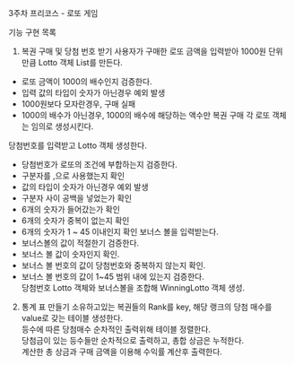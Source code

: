 3주차 프리코스 - 로또 게임  

기능 구현 목록   
1. 복권 구매 및 당첨 번호 받기
사용자가 구매한 로또 금액을 입력받아 1000원 단위 만큼 Lotto 객체 List를 만든다.  
- 로또 금액이 1000의 배수인지 검증한다.  
- 입력 값의 타입이 숫자가 아닌경우 예외 발생  
- 1000원보다 모자란경우, 구매 실패     
- 1000의 배수가 아닌경우, 1000의 배수에 해당하는 액수만 복권 구매 
각 로또 객체는 임의로 생성시킨다.    

당첨번호를 입력받고  Lotto 객체 생성한다.   
- 당첨번호가 로또의 조건에 부합하는지 검증한다.
- 구분자를 ,으로 사용했는지 확인  
- 값의 타입이 숫자가 아닌경우 예외 발생  
- 구분자 사이 공백을 넣었는가 확인  
- 6개의 숫자가 들어갔는가 확인
- 6개의 숫자가 중복이 없는지 확인
- 6개의 숫자가 1 ~ 45 이내인지 확인
보너스 볼을 입력받는다.  
- 보너스볼의 값이 적절한기 검증한다.  
- 보너스 볼 값이 숫자인지 확인.   
- 보너스 볼 번호의 값이 당첨번호와 중복하지 않는지 확인.  
- 보너스 볼 번호의 값이 1~45 범위 내에 있는지 검증한다.  
당첨번호 Lotto 객체와 보너스볼을 조합해 WinningLotto 객체 생성.  

2. 통계 표 만들기 
소유하고있는 복권들의 Rank를 key, 해당 랭크의 당첨 매수를 value로 갖는 테이블 생성한다.  
등수에 따른 당첨매수 순차적인 출력위해 테이블 정렬한다.  
당첨금이 있는 등수들만 순차적으로 출력하고, 총합 상금은 누적한다.  
계산한 총 상금과 구매 금액을 이용해 수익률 계산후 출력한다.  